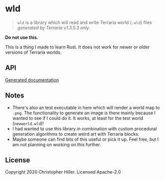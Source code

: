 # wld

> `wld` is a library which will read and write Terraria world (`.wld`) files _generated by Terraria v1.3.5.3 only_.

**Do not use this.**

This is a thing I made to learn Rust.  It does not work for newer or older versions of Terraria worlds.

## API

[Generated documentation](https://boneskull.github.io/wld)

## Notes

- There's also an test executable in here which will render a world map to `.png`.  The functionality to generate an image is there mainly because I wanted to see if I could do it.  It works, at least for the test world (`newworld.wld`)!
- I had wanted to use this library in combination with custom procedural generation algorithms to create weird art with Terraria blocks.
- Maybe someone can find bits of this useful or pick it up.  Feel free, but I am not planning on working on this further.

## License

Copyright 2020 Christopher Hiller.  Licensed Apache-2.0
